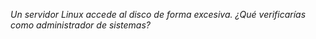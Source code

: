 *Un servidor Linux accede al disco de forma excesiva. ¿Qué verificarías como administrador de sistemas?*
